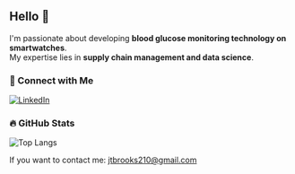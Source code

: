 ## Hello 👋

I'm passionate about developing **blood glucose monitoring technology on smartwatches**.  
My expertise lies in **supply chain management and data science**.

### 📌 Connect with Me  
[![LinkedIn](https://img.shields.io/badge/LinkedIn-Connect-blue?logo=linkedin)](https://www.linkedin.com/in/joshuathomasbrooks/)

### 🔥 GitHub Stats  

![Top Langs](https://github-readme-stats.vercel.app/api/top-langs/?username=jtb21091&layout=compact&langs_count=6&theme=radical)

If you want to contact me: jtbrooks210@gmail.com
